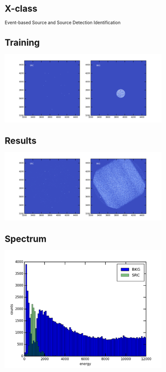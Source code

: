 # X-class

Event-based Source and Source Detection Identification


# Training  

![alt text](https://github.com/rudyphd/X-class/blob/master/trials.png "Training Set")

# Results 

![alt text](https://github.com/rudyphd/X-class/blob/master/results.png "Results")

# Spectrum 

![alt text](https://github.com/rudyphd/X-class/blob/master/spec.png "Training Set")
